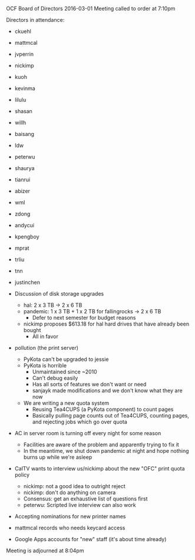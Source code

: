 OCF Board of Directors
2016-03-01
Meeting called to order at 7:10pm

Directors in attendance:
 - ckuehl
 - mattmcal
 - jvperrin
 - nickimp
 - kuoh
 - kevinma
 - lilulu
 - shasan
 - willh
 - baisang
 - ldw
 - peterwu
 - shaurya
 - tianrui
 - abizer
 - wml
 - zdong
 - andycui
 - kpengboy
 - mprat
 - trliu
 - tnn
 - justinchen

 - Discussion of disk storage upgrades
   - hal: 2 x 3 TB -> 2 x 6 TB
   - pandemic: 1 x 3 TB + 1 x 2 TB for fallingrocks -> 2 x 6 TB
     - Defer to next semester for budget reasons
   - nickimp proposes $613.18 for hal hard drives that have already been bought
     - All in favor
 - pollution (the print server)
   - PyKota can't be upgraded to jessie
   - PyKota is horrible
     - Unmaintained since ~2010
     - Can't debug easily
     - Has all sorts of features we don't want or need
     - sanjayk made modifications and we don't know what they are now
   - We are writing a new quota system
     - Reusing Tea4CUPS (a PyKota component) to count pages
     - Basically pulling page counts out of Tea4CUPS, counting pages, and
       rejecting jobs which go over quota
 - AC in server room is turning off every night for some reason
   - Facilities are aware of the problem and apparently trying to fix it
   - In the meantime, we shut down pandemic at night and hope nothing burns up
     while we're asleep
 - CalTV wants to interview us/nickimp about the new "OFC" print quota policy
   - nickimp: not a good idea to outright reject
   - nickimp: don't do anything on camera
   - Consensus: get an exhaustive list of questions first
   - peterwu: Scripted live interview can also work
 - Accepting nominations for new printer names
 - mattmcal records who needs keycard access
 - Google Apps accounts for "new" staff (it's about time already)

Meeting is adjourned at 8:04pm
